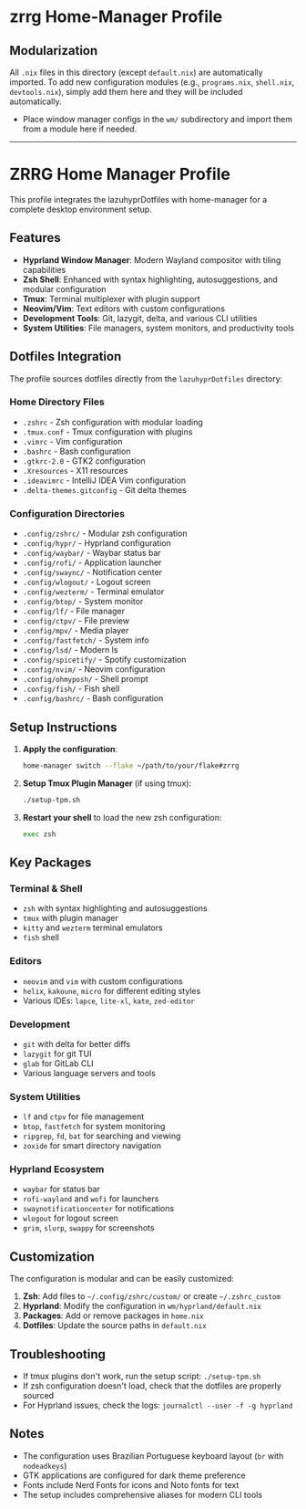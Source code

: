 # zrrg Home-Manager Profile

## Modularization

All `.nix` files in this directory (except `default.nix`) are automatically imported. To add new configuration modules (e.g., `programs.nix`, `shell.nix`, `devtools.nix`), simply add them here and they will be included automatically.

- Place window manager configs in the `wm/` subdirectory and import them from a module here if needed.

---

# ZRRG Home Manager Profile

This profile integrates the lazuhyprDotfiles with home-manager for a complete desktop environment setup.

## Features

- **Hyprland Window Manager**: Modern Wayland compositor with tiling capabilities
- **Zsh Shell**: Enhanced with syntax highlighting, autosuggestions, and modular configuration
- **Tmux**: Terminal multiplexer with plugin support
- **Neovim/Vim**: Text editors with custom configurations
- **Development Tools**: Git, lazygit, delta, and various CLI utilities
- **System Utilities**: File managers, system monitors, and productivity tools

## Dotfiles Integration

The profile sources dotfiles directly from the `lazuhyprDotfiles` directory:

### Home Directory Files
- `.zshrc` - Zsh configuration with modular loading
- `.tmux.conf` - Tmux configuration with plugins
- `.vimrc` - Vim configuration
- `.bashrc` - Bash configuration
- `.gtkrc-2.0` - GTK2 configuration
- `.Xresources` - X11 resources
- `.ideavimrc` - IntelliJ IDEA Vim configuration
- `.delta-themes.gitconfig` - Git delta themes

### Configuration Directories
- `.config/zshrc/` - Modular zsh configuration
- `.config/hypr/` - Hyprland configuration
- `.config/waybar/` - Waybar status bar
- `.config/rofi/` - Application launcher
- `.config/swaync/` - Notification center
- `.config/wlogout/` - Logout screen
- `.config/wezterm/` - Terminal emulator
- `.config/btop/` - System monitor
- `.config/lf/` - File manager
- `.config/ctpv/` - File preview
- `.config/mpv/` - Media player
- `.config/fastfetch/` - System info
- `.config/lsd/` - Modern ls
- `.config/spicetify/` - Spotify customization
- `.config/nvim/` - Neovim configuration
- `.config/ohmyposh/` - Shell prompt
- `.config/fish/` - Fish shell
- `.config/bashrc/` - Bash configuration

## Setup Instructions

1. **Apply the configuration**:
   ```bash
   home-manager switch --flake ~/path/to/your/flake#zrrg
   ```

2. **Setup Tmux Plugin Manager** (if using tmux):
   ```bash
   ./setup-tpm.sh
   ```

3. **Restart your shell** to load the new zsh configuration:
   ```bash
   exec zsh
   ```

## Key Packages

### Terminal & Shell
- `zsh` with syntax highlighting and autosuggestions
- `tmux` with plugin manager
- `kitty` and `wezterm` terminal emulators
- `fish` shell

### Editors
- `neovim` and `vim` with custom configurations
- `helix`, `kakoune`, `micro` for different editing styles
- Various IDEs: `lapce`, `lite-xl`, `kate`, `zed-editor`

### Development
- `git` with delta for better diffs
- `lazygit` for git TUI
- `glab` for GitLab CLI
- Various language servers and tools

### System Utilities
- `lf` and `ctpv` for file management
- `btop`, `fastfetch` for system monitoring
- `ripgrep`, `fd`, `bat` for searching and viewing
- `zoxide` for smart directory navigation

### Hyprland Ecosystem
- `waybar` for status bar
- `rofi-wayland` and `wofi` for launchers
- `swaynotificationcenter` for notifications
- `wlogout` for logout screen
- `grim`, `slurp`, `swappy` for screenshots

## Customization

The configuration is modular and can be easily customized:

1. **Zsh**: Add files to `~/.config/zshrc/custom/` or create `~/.zshrc_custom`
2. **Hyprland**: Modify the configuration in `wm/hyprland/default.nix`
3. **Packages**: Add or remove packages in `home.nix`
4. **Dotfiles**: Update the source paths in `default.nix`

## Troubleshooting

- If tmux plugins don't work, run the setup script: `./setup-tpm.sh`
- If zsh configuration doesn't load, check that the dotfiles are properly sourced
- For Hyprland issues, check the logs: `journalctl --user -f -g hyprland`

## Notes

- The configuration uses Brazilian Portuguese keyboard layout (`br` with `nodeadkeys`)
- GTK applications are configured for dark theme preference
- Fonts include Nerd Fonts for icons and Noto fonts for text
- The setup includes comprehensive aliases for modern CLI tools 